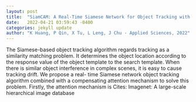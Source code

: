 ```yaml
---
layout: post
title:  "SiamCAM: A Real-Time Siamese Network for Object Tracking with Compensating Attention Mechanism"
date:   2022-04-21 03:59:43 -0400
categories: jekyll update
author: "K Huang, P Qin, X Tu, L Leng, J Chu - Applied Sciences, 2022"
---
```

The Siamese-based object tracking algorithm regards tracking as a similarity matching problem. It determines the object location according to the response value of the object template to the search template. When there is similar object interference in complex scenes, it is easy to cause tracking drift. We propose a real- time Siamese network object tracking algorithm combined with a compensating attention mechanism to solve this problem. Firstly, the attention mechanism is Cites: Imagenet: A large-scale hierarchical image database